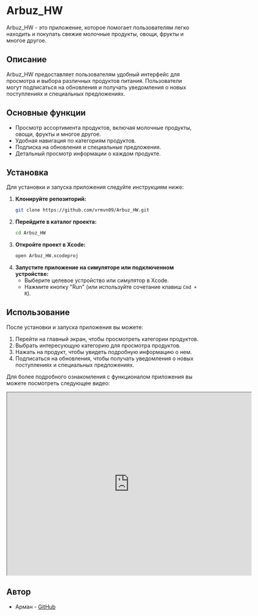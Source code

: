 # Arbuz_HW

Arbuz_HW - это приложение, которое помогает пользователям легко находить и покупать свежие молочные продукты, овощи, фрукты и многое другое.

## Описание

Arbuz_HW предоставляет пользователям удобный интерфейс для просмотра и выбора различных продуктов питания. Пользователи могут подписаться на обновления и получать уведомления о новых поступлениях и специальных предложениях.

## Основные функции

- Просмотр ассортимента продуктов, включая молочные продукты, овощи, фрукты и многое другое.
- Удобная навигация по категориям продуктов.
- Подписка на обновления и специальные предложения.
- Детальный просмотр информации о каждом продукте.

## Установка

Для установки и запуска приложения следуйте инструкциям ниже:

1. **Клонируйте репозиторий:**
    ```sh
    git clone https://github.com/vrmvn09/Arbuz_HW.git
    ```
2. **Перейдите в каталог проекта:**
    ```sh
    cd Arbuz_HW
    ```
3. **Откройте проект в Xcode:**
    ```sh
    open Arbuz_HW.xcodeproj
    ```
4. **Запустите приложение на симуляторе или подключенном устройстве:**
    - Выберите целевое устройство или симулятор в Xcode.
    - Нажмите кнопку "Run" (или используйте сочетание клавиш `Cmd + R`).

## Использование

После установки и запуска приложения вы можете:

1. Перейти на главный экран, чтобы просмотреть категории продуктов.
2. Выбрать интересующую категорию для просмотра продуктов.
3. Нажать на продукт, чтобы увидеть подробную информацию о нем.
4. Подписаться на обновления, чтобы получать уведомления о новых поступлениях и специальных предложениях.

Для более подробного ознакомления с функционалом приложения вы можете посмотреть следующее видео:

<div align="center">
    <iframe src="https://drive.google.com/file/d/1RW4IFbNGA1d-FfwEjh5QX4p8J58ckrdq/view?usp=sharing" width="640" height="480" allow="autoplay"></iframe>
</div>

## Автор

- Арман - [GitHub](https://github.com/vrmvn09)


